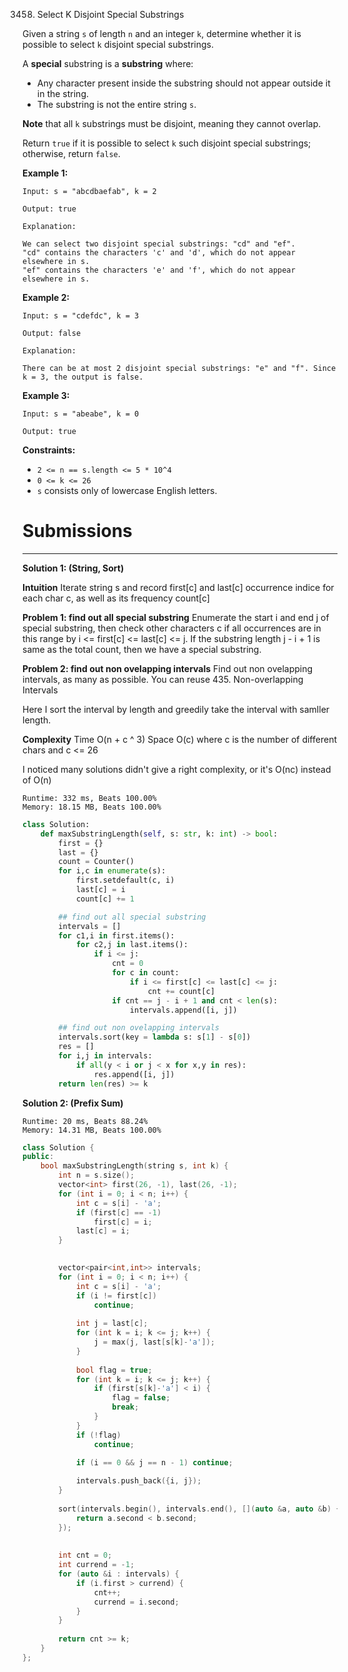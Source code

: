 3458. Select K Disjoint Special Substrings

Given a string `s` of length `n` and an integer `k`, determine whether it is possible to select `k` disjoint special substrings.

A **special** substring is a **substring** where:

* Any character present inside the substring should not appear outside it in the string.
* The substring is not the entire string `s`.

**Note** that all `k` substrings must be disjoint, meaning they cannot overlap.

Return `true` if it is possible to select `k` such disjoint special substrings; otherwise, return `false`.

 

**Example 1:**
```
Input: s = "abcdbaefab", k = 2

Output: true

Explanation:

We can select two disjoint special substrings: "cd" and "ef".
"cd" contains the characters 'c' and 'd', which do not appear elsewhere in s.
"ef" contains the characters 'e' and 'f', which do not appear elsewhere in s.
```

**Example 2:**
```
Input: s = "cdefdc", k = 3

Output: false

Explanation:

There can be at most 2 disjoint special substrings: "e" and "f". Since k = 3, the output is false.
```

**Example 3:**
```
Input: s = "abeabe", k = 0

Output: true
```
 

**Constraints:**

* `2 <= n == s.length <= 5 * 10^4`
* `0 <= k <= 26`
* `s` consists only of lowercase English letters.

# Submissions
---
**Solution 1: (String, Sort)**

__Intuition__
Iterate string s and
record first[c] and last[c] occurrence indice for each char c,
as well as its frequency count[c]

**Problem 1: find out all special substring**
Enumerate the start i and end j of special substring,
then check other characters c if all occurrences are in this range
by i <= first[c] <= last[c] <= j.
If the substring length j - i + 1 is same as the total count,
then we have a special substring.

**Problem 2: find out non ovelapping intervals**
Find out non ovelapping intervals, as many as possible.
You can reuse 435. Non-overlapping Intervals

Here I sort the interval by length
and greedily take the interval with samller length.

__Complexity__
Time O(n + c ^ 3)
Space O(c)
where c is the number of different chars and c <= 26

I noticed many solutions didn't give a right complexity,
or it's O(nc) instead of O(n)

```
Runtime: 332 ms, Beats 100.00%
Memory: 18.15 MB, Beats 100.00%
```
```python
class Solution:
    def maxSubstringLength(self, s: str, k: int) -> bool:
        first = {}
        last = {}
        count = Counter()
        for i,c in enumerate(s):
            first.setdefault(c, i)
            last[c] = i
            count[c] += 1

        ## find out all special substring
        intervals = []
        for c1,i in first.items():
            for c2,j in last.items():
                if i <= j:
                    cnt = 0
                    for c in count:
                        if i <= first[c] <= last[c] <= j:
                            cnt += count[c]
                    if cnt == j - i + 1 and cnt < len(s):
                        intervals.append([i, j])

        ## find out non ovelapping intervals
        intervals.sort(key = lambda s: s[1] - s[0])
        res = []
        for i,j in intervals:
            if all(y < i or j < x for x,y in res):
                res.append([i, j])
        return len(res) >= k
```

**Solution 2: (Prefix Sum)**
```
Runtime: 20 ms, Beats 88.24%
Memory: 14.31 MB, Beats 100.00%
```
```c++
class Solution {
public:
    bool maxSubstringLength(string s, int k) {
        int n = s.size();
        vector<int> first(26, -1), last(26, -1);
        for (int i = 0; i < n; i++) {
            int c = s[i] - 'a';
            if (first[c] == -1)
                first[c] = i;
            last[c] = i;
        }
        

        vector<pair<int,int>> intervals;
        for (int i = 0; i < n; i++) {
            int c = s[i] - 'a';
            if (i != first[c])
                continue;
            
            int j = last[c];
            for (int k = i; k <= j; k++) {
                j = max(j, last[s[k]-'a']);
            }
            
            bool flag = true;
            for (int k = i; k <= j; k++) {
                if (first[s[k]-'a'] < i) {
                    flag = false;
                    break;
                }
            }
            if (!flag)
                continue;
            
            if (i == 0 && j == n - 1) continue;

            intervals.push_back({i, j});
        }
        
        sort(intervals.begin(), intervals.end(), [](auto &a, auto &b) {
            return a.second < b.second;
        });
        
        
        int cnt = 0;
        int currend = -1;
        for (auto &i : intervals) {
            if (i.first > currend) {
                cnt++;
                currend = i.second;
            }
        }
        
        return cnt >= k;
    }
};
```
